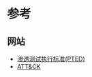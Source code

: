 # 参考

## 网站

- [渗透测试执行标准(PTED)](http://www.pentest-standard.org/index.php/Main_Page)
- [ATT&CK](https://attack.mitre.org/)

